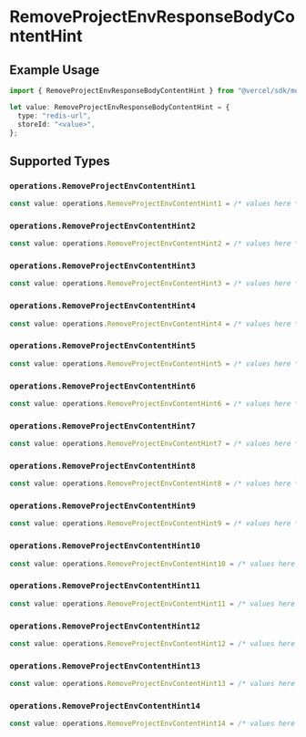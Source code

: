 # RemoveProjectEnvResponseBodyContentHint

## Example Usage

```typescript
import { RemoveProjectEnvResponseBodyContentHint } from "@vercel/sdk/models/operations/removeprojectenv.js";

let value: RemoveProjectEnvResponseBodyContentHint = {
  type: "redis-url",
  storeId: "<value>",
};
```

## Supported Types

### `operations.RemoveProjectEnvContentHint1`

```typescript
const value: operations.RemoveProjectEnvContentHint1 = /* values here */
```

### `operations.RemoveProjectEnvContentHint2`

```typescript
const value: operations.RemoveProjectEnvContentHint2 = /* values here */
```

### `operations.RemoveProjectEnvContentHint3`

```typescript
const value: operations.RemoveProjectEnvContentHint3 = /* values here */
```

### `operations.RemoveProjectEnvContentHint4`

```typescript
const value: operations.RemoveProjectEnvContentHint4 = /* values here */
```

### `operations.RemoveProjectEnvContentHint5`

```typescript
const value: operations.RemoveProjectEnvContentHint5 = /* values here */
```

### `operations.RemoveProjectEnvContentHint6`

```typescript
const value: operations.RemoveProjectEnvContentHint6 = /* values here */
```

### `operations.RemoveProjectEnvContentHint7`

```typescript
const value: operations.RemoveProjectEnvContentHint7 = /* values here */
```

### `operations.RemoveProjectEnvContentHint8`

```typescript
const value: operations.RemoveProjectEnvContentHint8 = /* values here */
```

### `operations.RemoveProjectEnvContentHint9`

```typescript
const value: operations.RemoveProjectEnvContentHint9 = /* values here */
```

### `operations.RemoveProjectEnvContentHint10`

```typescript
const value: operations.RemoveProjectEnvContentHint10 = /* values here */
```

### `operations.RemoveProjectEnvContentHint11`

```typescript
const value: operations.RemoveProjectEnvContentHint11 = /* values here */
```

### `operations.RemoveProjectEnvContentHint12`

```typescript
const value: operations.RemoveProjectEnvContentHint12 = /* values here */
```

### `operations.RemoveProjectEnvContentHint13`

```typescript
const value: operations.RemoveProjectEnvContentHint13 = /* values here */
```

### `operations.RemoveProjectEnvContentHint14`

```typescript
const value: operations.RemoveProjectEnvContentHint14 = /* values here */
```

